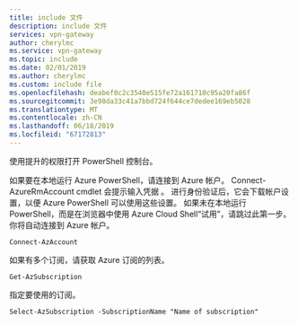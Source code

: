 ```yaml
---
title: include 文件
description: include 文件
services: vpn-gateway
author: cherylmc
ms.service: vpn-gateway
ms.topic: include
ms.date: 02/01/2019
ms.author: cherylmc
ms.custom: include file
ms.openlocfilehash: deabef0c2c3540e515fe72a161710c95a20fa86f
ms.sourcegitcommit: 3e98da33c41a7bbd724f644ce7dedee169eb5028
ms.translationtype: MT
ms.contentlocale: zh-CN
ms.lasthandoff: 06/18/2019
ms.locfileid: "67172813"
---
```

使用提升的权限打开 PowerShell 控制台。



如果要在本地运行 Azure PowerShell，请连接到 Azure 帐户。 Connect-AzureRmAccount cmdlet 会提示输入凭据  。 进行身份验证后，它会下载帐户设置，以便 Azure PowerShell 可以使用这些设置。 如果未在本地运行 PowerShell，而是在浏览器中使用 Azure Cloud Shell“试用”，请跳过此第一步。 你将自动连接到 Azure 帐户。

```azurepowershell
Connect-AzAccount
```

如果有多个订阅，请获取 Azure 订阅的列表。

```azurepowershell-interactive
Get-AzSubscription
```

指定要使用的订阅。

```azurepowershell-interactive
Select-AzSubscription -SubscriptionName "Name of subscription"
```